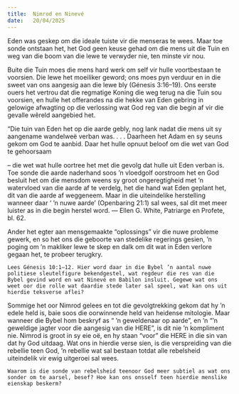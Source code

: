 ```yaml
---
title:  Nimrod en Ninevé
date:   20/04/2025
---
```


Eden was geskep om die ideale tuiste vir die menseras te wees. Maar toe sonde ontstaan het, het God geen keuse gehad om die mens uit die Tuin en weg van die boom van die lewe te verwyder nie, ten minste vir nou.

Buite die Tuin moes die mens hard werk om self vir hulle voortbestaan te voorsien. Die lewe het moeiliker geword; ons moes pyn verduur en in die sweet van ons aangesig aan die lewe bly (Génesis 3:16–19). Ons eerste ouers het vertrou dat die regmatige Koning die weg terug na die Tuin sou voorsien, en hulle het offerandes na die hekke van Eden gebring in gelowige afwagting op die verlossing wat God reg van die begin af vir die gevalle wêreld aangebied het.

“Die tuin van Eden het op die aarde gebly, nog lank nadat die mens uit sy aangename wandelweë verban was. . . . Daarheen het Adam en sy seuns gekom om God te aanbid. Daar het hulle opnuut beloof om die wet van God te gehoorsaam

– die wet wat hulle oortree het met die gevolg dat hulle uit Eden verban is. Toe sonde die aarde naderhand soos ’n vloedgolf oorstroom het en God besluit het om die mensdom weens sy groot ongeregtigheid met ’n watervloed van die aarde af te verdelg, het die hand wat Eden geplant het, dit van die aarde af weggeneem. Maar in die uiteindelike herstelling wanneer daar ‘ ’n nuwe aarde’ (Openbaring 21:1) sal wees, sal dit met meer luister as in die begin herstel word. — Ellen G. White, Patriarge en Profete, bl. 62.

Ander het egter aan mensgemaakte “oplossings” vir die nuwe probleme gewerk, en so het ons die geboorte van stedelike regerings gesien, ’n poging om ’n makliker lewe te skep en dalk om dit wat in Eden verlore gegaan het, te probeer terugkry.

`Lees Génesis 10:1–12. Hier word daar in die Bybel ’n aantal nuwe politiese sleutelfigure bekendgestel, wat regdeur die res van die Bybel gevind word en wat Ninevé en Babilon insluit. Gegewe wat ons weet oor die rolle wat daardie stede later sal speel, wat kan ons uit hierdie teksverse aflei?`

Sommige het oor Nimrod gelees en tot die gevolgtrekking gekom dat hy ’n edele held is, baie soos die oorwinnende held van heidense mitologie. Maar wanneer die Bybel hom beskryf as “ ’n geweldenaar op aarde”, en ’n “’n geweldige jagter voor die aangesig van die HERE”, is dit nie ’n kompliment nie. Nimrod is groot in sy eie oë, en hy staan “voor” die HERE in die sin van dat hy God uitdaag. Wat ons in hierdie verse sien, is die verspreiding van die rebellie teen God, ’n rebellie wat sal bestaan totdat alle rebelsheid uiteindelik vir ewig uitgeroei sal wees.

`Waarom is die sonde van rebelsheid teenoor God meer subtiel as wat ons sonder om te aarsel, besef? Hoe kan ons onsself teen hierdie menslike eienskap beskerm?`